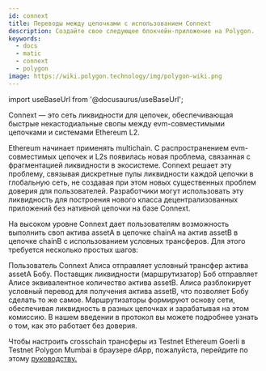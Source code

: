 ```yaml
---
id: connext
title: Переводы между цепочками с использованием Connext
description: Создайте свое следующее блокчейн-приложение на Polygon.
keywords:
  - docs
  - matic
  - connext
  - polygon
image: https://wiki.polygon.technology/img/polygon-wiki.png
---
```

import useBaseUrl from '@docusaurus/useBaseUrl';

Connext — это сеть ликвидности для цепочек, обеспечивающая быстрые некастодиальные свопы между evm-совместимыми цепочками и системами Ethereum L2.

Ethereum начинает применять multichain. С распространением evm-совместимых цепочек и L2s появилась новая проблема, связанная с фрагментацией ликвидности в экосистеме. Connext решает эту проблему, связывая дискретные пулы ликвидности каждой цепочки в глобальную сеть, не создавая при этом новых существенных проблем доверия для пользователей. Разработчики могут использовать эту ликвидность для построения нового класса децентрализованных приложений без нативной цепочки на базе Connext.

На высоком уровне Connext дает пользователям возможность выполнить своп актива assetA в цепочке chainA на актив assetB в цепочке chainB с использованием условных трансферов. Для этого требуется несколько простых шагов:

Пользователь Connext Алиса отправляет условный трансфер актива assetA Бобу.
Поставщик ликвидности (маршрутизатор) Боб отправляет Алисе эквивалентное количество актива assetB.
Алиса разблокирует условный перевод для получения актива assetB, что позволяет Бобу сделать то же самое.
Маршрутизаторы формируют основу сети, обеспечивая ликвидность в разных цепочках и зарабатывая на этом комиссию. В нашем введении в протокол вы можете подробнее узнать о том, как это работает без доверия.

Чтобы настроить crosschain трансферы из Testnet Ethereum Goerli в Testnet Polygon Mumbai в браузере dApp, пожалуйста, перейдите по этому [руководству.](https://docs.connext.network/quickstart-polygon-matic-integration)
